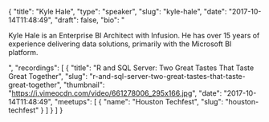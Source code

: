 {
  "title": "Kyle Hale",
  "type": "speaker",
  "slug": "kyle-hale",
  "date": "2017-10-14T11:48:49",
  "draft": false,
  "bio": "<p>Kyle Hale is an Enterprise BI Architect with Infusion. He has over 15 years of experience delivering data solutions, primarily with the Microsoft BI platform.</p>",
  "recordings": [
    {
      "title": "R and SQL Server: Two Great Tastes That Taste Great Together",
      "slug": "r-and-sql-server-two-great-tastes-that-taste-great-together",
      "thumbnail": "https://i.vimeocdn.com/video/661278006_295x166.jpg",
      "date": "2017-10-14T11:48:49",
      "meetups": [
        {
          "name": "Houston Techfest",
          "slug": "houston-techfest"
        }
      ]
    }
  ]
}